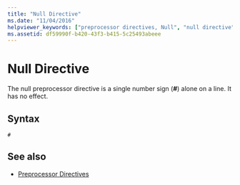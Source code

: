 ```yaml
---
title: "Null Directive"
ms.date: "11/04/2016"
helpviewer_keywords: ["preprocessor directives, Null", "null directive", "preprocessor directives", "preprocessor, directives"]
ms.assetid: df59990f-b420-43f3-b415-5c25493abeee
---
```

# Null Directive
The null preprocessor directive is a single number sign (**#**) alone on a line. It has no effect.

## Syntax

```
#
```

## See also

- [Preprocessor Directives](../preprocessor/preprocessor-directives.md)

